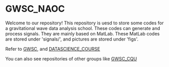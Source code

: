 # GWSC_NAOC
Welcome to our repository! This repository is uesd to store some codes for a gravitational wave data analysis school. These codes can generate and process signals. They are mainly based on MatLab. 
These MatLab codes are stored under 'signals/', and pictures are stored under 'figs'.

Refer to [GWSC](https://github.com/mohanty-sd/GWSC), and [DATASCIENCE_COURSE](https://github.com/mohanty-sd/DATASCIENCE_COURSE)

You can also see repositories of other groups like [GWSC_CQU](https://github.com/gwsccqu/GWSC_CQU)
